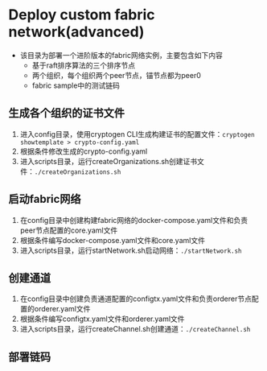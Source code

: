 # Deploy custom fabric network(advanced)

* 该目录为部署一个进阶版本的fabric网络实例，主要包含如下内容
  * 基于raft排序算法的三个排序节点
  * 两个组织，每个组织两个peer节点，锚节点都为peer0
  * fabric sample中的测试链码

## 生成各个组织的证书文件

1. 进入config目录，使用cryptogen CLI生成构建证书的配置文件：`cryptogen showtemplate > crypto-config.yaml`
2. 根据条件修改生成的crypto-config.yaml
3. 进入scripts目录，运行createOrganizations.sh创建证书文件：`./createOrganizations.sh`

## 启动fabric网络

1. 在config目录中创建构建fabric网络的docker-compose.yaml文件和负责peer节点配置的core.yaml文件
2. 根据条件编写docker-compose.yaml文件和core.yaml文件
3. 进入scripts目录，运行startNetwork.sh启动网络：`./startNetwork.sh`

## 创建通道

1. 在config目录中创建负责通道配置的configtx.yaml文件和负责orderer节点配置的orderer.yaml文件
2. 根据条件编写configtx.yaml文件和orderer.yaml文件
3. 进入scripts目录，运行createChannel.sh创建通道：`./createChannel.sh`

## 部署链码

